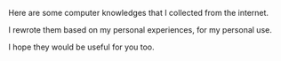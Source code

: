 Here are some computer knowledges that I collected from the internet.  
  
I rewrote them based on my personal experiences, for my personal use.  
  
I hope they would be useful for you too.  
